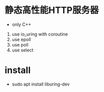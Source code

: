 # 静态高性能HTTP服务器

- only C++
1. use io_uring with coroutine
2. use epoll
3. use poll
4. use select

# install 
- sudo apt install liburing-dev
